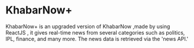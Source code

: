 # KhabarNow+

KhabarNow+ is an upgraded version of KhabarNow ,made by using ReactJS , it gives real-time news from several categories such as politics, IPL, finance, and many more. The news data is retrieved via the 'news API.'
